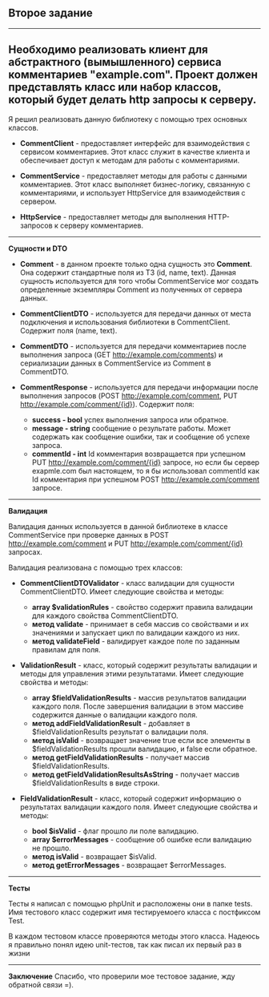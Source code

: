 Второе задание 
-
---
Необходимо реализовать клиент для абстрактного (вымышленного) сервиса комментариев "example.com". 
Проект должен представлять класс или набор классов, который будет делать http запросы к серверу.
---

Я решил реализовать данную библиотеку с помощью трех основных классов.


- **CommentClient** - предоставляет интерфейс для взаимодействия с сервисом комментариев.
Этот класс служит в качестве клиента и обеспечивает доступ к методам для работы с комментариями.


- **CommentService** - предоставляет методы для работы с данными комментариев.
Этот класс выполняет бизнес-логику, связанную с комментариями, и использует HttpService для взаимодействия с сервером.

   
- **HttpService** - предоставляет методы для выполнения HTTP-запросов к серверу комментариев.


---
**Сущности и DTO**

- **Comment** - в данном проекте только одна сущность это **Comment**.
Она содержит стандартные поля из ТЗ (id, name, text). Данная сущность используется для того чтобы
CommentService мог создать определенные экземпляры Comment из полученных от сервера данных.


- **CommentClientDTO** - используется для передачи данных от места подключения и использования библиотеки в CommentClient.
Содержит поля (name, text).


- **CommentDTO** - используется для передачи комментариев после выполнения запроса (GET http://example.com/comments) 
и сериализации данных в CommentService из Comment в CommentDTO.


- **CommentResponse** - используется для передачи информации после выполнения запросов (POST http://example.com/comment,
PUT http://example.com/comment/{id}). Содержит поля:
  - **success - bool** успех выполнения запроса или обратное.
  - **message - string** сообщение о результате работы. Может содержать как сообщение ошибки, 
так и сообщение об успехе запроса.
  - **commentId - int** Id комментария возвращается при успешном PUT http://example.com/comment/{id} запросе,
но если бы сервер exapmle.com был настоящем, то я бы использовал commentId как Id комментария при успешном
POST http://example.com/comment запросе.


---
**Валидация**


Валидация данных используется в данной библиотеке в классе CommentService при проверке данных в
POST http://example.com/comment и PUT http://example.com/comment/{id} запросах.


Валидация реализована с помощью трех классов:
- **CommentClientDTOValidator** - класс валидации для сущности CommentClientDTO. Имеет следующие свойства и методы:
  - **array $validationRules** - свойство содержит правила валидации для каждого свойства CommentClientDTO.
  - **метод validate** - принимает в себя массив со свойствами и их значениями и запускает цикл по валидации каждого из них.
  - **метод validateField** - валидирует каждое поле по заданным правилам для поля.


- **ValidationResult** - класс, который содержит результаты валидации и методы для управления этими результатами.
  Имеет следующие свойства и методы:
  - **array $fieldValidationResults** - массив результатов валидации каждого поля.
После завершения валидации в этом массиве содержится данные о валидации каждого поля.
  - **метод addFieldValidationResult** - добавляет в $fieldValidationResults результат о валидации поля.
  - **метод isValid** - возвращает значение true если все элементы в $fieldValidationResults прошли валидацию,
и false если обратное.
  - **метод getFieldValidationResults** - получает массив $fieldValidationResults.
  - **метод getFieldValidationResultsAsString** - получает массив $fieldValidationResults в виде строки.


- **FieldValidationResult** - класс, который содержит информацию о результатах валидации каждого поля.
  Имеет следующие свойства и методы:
  - **bool $isValid** - флаг прошло ли поле валидацию.
  - **array $errorMessages** - сообщение об ошибке если валидацию не прошло.
  - **метод isValid** - возвращает $isValid.
  - **метод getErrorMessages** - возвращает $errorMessages.


---
**Тесты**


Тесты я написал с помощью phpUnit и расположены они в папке tests.
Имя тестового класс содержит имя тестируемоего класса с постфиксом Test.

В каждом тестовом классе проверяются методы этого класса.
Надеюсь я правильно понял идею unit-тестов, так как писал их первый раз в жизни

--- 
**Заключение**
Спасибо, что проверили мое тестовое задание, жду обратной связи =).